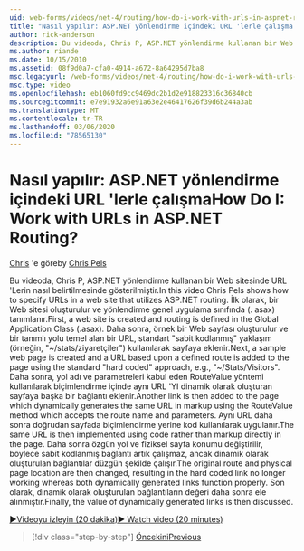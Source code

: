```yaml
---
uid: web-forms/videos/net-4/routing/how-do-i-work-with-urls-in-aspnet-routing
title: "Nasıl yapılır: ASP.NET yönlendirme içindeki URL 'lerle çalışma | Microsoft Docs"
author: rick-anderson
description: Bu videoda, Chris P, ASP.NET yönlendirme kullanan bir Web sitesinde URL 'Lerin nasıl belirtilmesinde gösterilmiştir. İlk olarak, bir Web sitesi oluşturulur ve yönlendirme GL 'de tanımlanmıştır...
ms.author: riande
ms.date: 10/15/2010
ms.assetid: 08f9d0a7-cfa0-4914-a672-8a64295d7ba8
msc.legacyurl: /web-forms/videos/net-4/routing/how-do-i-work-with-urls-in-aspnet-routing
msc.type: video
ms.openlocfilehash: eb1060fd9cc9469dc2b1d2e918823316c36840cb
ms.sourcegitcommit: e7e91932a6e91a63e2e46417626f39d6b244a3ab
ms.translationtype: MT
ms.contentlocale: tr-TR
ms.lasthandoff: 03/06/2020
ms.locfileid: "78565130"
---
```

# <a name="how-do-i-work-with-urls-in-aspnet-routing"></a><span data-ttu-id="72412-105">Nasıl yapılır: ASP.NET yönlendirme içindeki URL 'lerle çalışma</span><span class="sxs-lookup"><span data-stu-id="72412-105">How Do I: Work with URLs in ASP.NET Routing?</span></span>

<span data-ttu-id="72412-106">[Chris](https://twitter.com/chrispels) 'e göre</span><span class="sxs-lookup"><span data-stu-id="72412-106">by [Chris Pels](https://twitter.com/chrispels)</span></span>

<span data-ttu-id="72412-107">Bu videoda, Chris P, ASP.NET yönlendirme kullanan bir Web sitesinde URL 'Lerin nasıl belirtilmesinde gösterilmiştir.</span><span class="sxs-lookup"><span data-stu-id="72412-107">In this video Chris Pels shows how to specify URLs in a web site that utilizes ASP.NET routing.</span></span> <span data-ttu-id="72412-108">İlk olarak, bir Web sitesi oluşturulur ve yönlendirme genel uygulama sınıfında (. asax) tanımlanır.</span><span class="sxs-lookup"><span data-stu-id="72412-108">First, a web site is created and routing is defined in the Global Application Class (.asax).</span></span> <span data-ttu-id="72412-109">Daha sonra, örnek bir Web sayfası oluşturulur ve bir tanımlı yolu temel alan bir URL, standart "sabit kodlanmış" yaklaşım (örneğin, "~/stats/ziyaretçiler") kullanılarak sayfaya eklenir.</span><span class="sxs-lookup"><span data-stu-id="72412-109">Next, a sample web page is created and a URL based upon a defined route is added to the page using the standard "hard coded" approach, e.g., "~/Stats/Visitors".</span></span> <span data-ttu-id="72412-110">Daha sonra, yol adı ve parametreleri kabul eden RouteValue yöntemi kullanılarak biçimlendirme içinde aynı URL 'YI dinamik olarak oluşturan sayfaya başka bir bağlantı eklenir.</span><span class="sxs-lookup"><span data-stu-id="72412-110">Another link is then added to the page which dynamically generates the same URL in markup using the RouteValue method which accepts the route name and parameters.</span></span> <span data-ttu-id="72412-111">Aynı URL daha sonra doğrudan sayfada biçimlendirme yerine kod kullanılarak uygulanır.</span><span class="sxs-lookup"><span data-stu-id="72412-111">The same URL is then implemented using code rather than markup directly in the page.</span></span> <span data-ttu-id="72412-112">Daha sonra özgün yol ve fiziksel sayfa konumu değiştirilir, böylece sabit kodlanmış bağlantı artık çalışmaz, ancak dinamik olarak oluşturulan bağlantılar düzgün şekilde çalışır.</span><span class="sxs-lookup"><span data-stu-id="72412-112">The original route and physical page location are then changed, resulting in the hard coded link no longer working whereas both dynamically generated links function properly.</span></span> <span data-ttu-id="72412-113">Son olarak, dinamik olarak oluşturulan bağlantıların değeri daha sonra ele alınmıştır.</span><span class="sxs-lookup"><span data-stu-id="72412-113">Finally, the value of dynamically generated links is then discussed.</span></span>

[<span data-ttu-id="72412-114">&#9654;Videoyu izleyin (20 dakika)</span><span class="sxs-lookup"><span data-stu-id="72412-114">&#9654; Watch video (20 minutes)</span></span>](https://channel9.msdn.com/Blogs/ASP-NET-Site-Videos/how-do-i-work-with-urls-in-aspnet-routing)

> [!div class="step-by-step"]
> [<span data-ttu-id="72412-115">Öncekini</span><span class="sxs-lookup"><span data-stu-id="72412-115">Previous</span></span>](how-do-i-use-routing-with-aspnet-web-forms.md)
